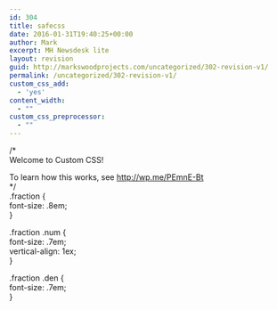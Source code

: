 ```yaml
---
id: 304
title: safecss
date: 2016-01-31T19:40:25+00:00
author: Mark
excerpt: MH Newsdesk lite
layout: revision
guid: http://markswoodprojects.com/uncategorized/302-revision-v1/
permalink: /uncategorized/302-revision-v1/
custom_css_add:
  - 'yes'
content_width:
  - ""
custom_css_preprocessor:
  - ""
---
```

/*  
Welcome to Custom CSS!

To learn how this works, see http://wp.me/PEmnE-Bt  
*/  
.fraction {  
font-size: .8em;  
}

.fraction .num {  
font-size: .7em;  
vertical-align: 1ex;  
}

.fraction .den {  
font-size: .7em;  
}